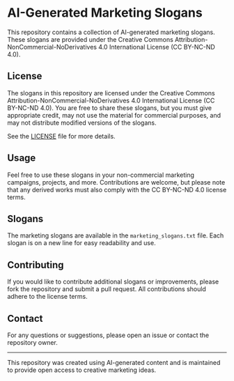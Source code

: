 # AI-Generated Marketing Slogans

This repository contains a collection of AI-generated marketing slogans. These slogans are provided under the Creative Commons Attribution-NonCommercial-NoDerivatives 4.0 International License (CC BY-NC-ND 4.0).

## License

The slogans in this repository are licensed under the Creative Commons Attribution-NonCommercial-NoDerivatives 4.0 International License (CC BY-NC-ND 4.0). You are free to share these slogans, but you must give appropriate credit, may not use the material for commercial purposes, and may not distribute modified versions of the slogans.

See the [LICENSE](LICENSE) file for more details.

## Usage

Feel free to use these slogans in your non-commercial marketing campaigns, projects, and more. Contributions are welcome, but please note that any derived works must also comply with the CC BY-NC-ND 4.0 license terms.

## Slogans

The marketing slogans are available in the `marketing_slogans.txt` file. Each slogan is on a new line for easy readability and use.

## Contributing

If you would like to contribute additional slogans or improvements, please fork the repository and submit a pull request. All contributions should adhere to the license terms.

## Contact

For any questions or suggestions, please open an issue or contact the repository owner.

---

This repository was created using AI-generated content and is maintained to provide open access to creative marketing ideas.
